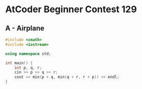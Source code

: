 # AtCoder Beginner Contest 129
## A - Airplane
```cpp
#include <cmath>
#include <iostream>

using namespace std;

int main() {
    int p, q, r;
    cin >> p >> q >> r;
    cout << min(p + q, min(q + r, r + p)) << endl;
}
```
